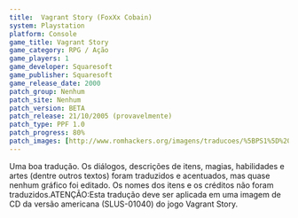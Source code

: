 ```yaml
---
title:  Vagrant Story (FoxXx Cobain)
system: Playstation
platform: Console
game_title: Vagrant Story
game_category: RPG / Ação
game_players: 1
game_developer: Squaresoft
game_publisher: Squaresoft
game_release_date: 2000
patch_group: Nenhum
patch_site: Nenhum
patch_version: BETA
patch_release: 21/10/2005 (provavelmente)
patch_type: PPF 1.0
patch_progress: 80%
patch_images: [http://www.romhackers.org/imagens/traducoes/%5BPS1%5D%20Vagrant%20Story%20-%20FoxXx%20Cobain%20-%201.jpg,http://www.romhackers.org/imagens/traducoes/%5BPS1%5D%20Vagrant%20Story%20-%20FoxXx%20Cobain%20-%202.png,http://www.romhackers.org/imagens/traducoes/%5BPS1%5D%20Vagrant%20Story%20-%20FoxXx%20Cobain%20-%203.png]
---
```

Uma boa tradução. Os diálogos, descrições de itens, magias, habilidades e artes (dentre outros textos) foram traduzidos e acentuados, mas quase nenhum gráfico foi editado. Os nomes dos itens e os créditos não foram traduzidos.ATENÇÃO:Esta tradução deve ser aplicada em uma imagem de CD da versão americana (SLUS-01040) do jogo Vagrant Story.